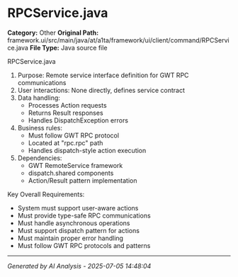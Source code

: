 # RPCService.java

**Category:** Other
**Original Path:** framework.ui/src/main/java/at/a1ta/framework/ui/client/command/RPCService.java
**File Type:** Java source file

RPCService.java
1. Purpose: Remote service interface definition for GWT RPC communications
2. User interactions: None directly, defines service contract
3. Data handling:
   - Processes Action requests
   - Returns Result responses
   - Handles DispatchException errors
4. Business rules:
   - Must follow GWT RPC protocol
   - Located at "rpc.rpc" path
   - Handles dispatch-style action execution
5. Dependencies:
   - GWT RemoteService framework
   - dispatch.shared components
   - Action/Result pattern implementation

Key Overall Requirements:
- System must support user-aware actions
- Must provide type-safe RPC communications
- Must handle asynchronous operations
- Must support dispatch pattern for actions
- Must maintain proper error handling
- Must follow GWT RPC protocols and patterns

---
*Generated by AI Analysis - 2025-07-05 14:48:04*
